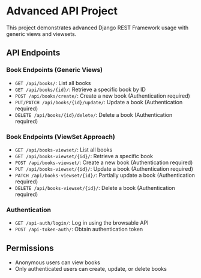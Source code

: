 # Advanced API Project

This project demonstrates advanced Django REST Framework usage with generic views and viewsets.

## API Endpoints

### Book Endpoints (Generic Views)

- `GET /api/books/`: List all books
- `GET /api/books/{id}/`: Retrieve a specific book by ID
- `POST /api/books/create/`: Create a new book (Authentication required)
- `PUT/PATCH /api/books/{id}/update/`: Update a book (Authentication required)
- `DELETE /api/books/{id}/delete/`: Delete a book (Authentication required)

### Book Endpoints (ViewSet Approach)

- `GET /api/books-viewset/`: List all books
- `GET /api/books-viewset/{id}/`: Retrieve a specific book
- `POST /api/books-viewset/`: Create a new book (Authentication required)
- `PUT /api/books-viewset/{id}/`: Update a book (Authentication required)
- `PATCH /api/books-viewset/{id}/`: Partially update a book (Authentication required)
- `DELETE /api/books-viewset/{id}/`: Delete a book (Authentication required)

### Authentication

- `GET /api-auth/login/`: Log in using the browsable API
- `POST /api-token-auth/`: Obtain authentication token

## Permissions

- Anonymous users can view books
- Only authenticated users can create, update, or delete books